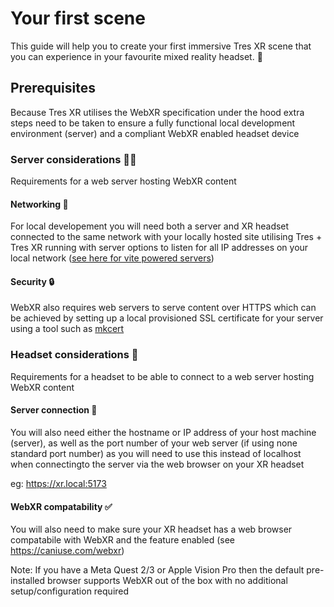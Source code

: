 # Your first scene

This guide will help you to create your first immersive Tres XR scene that you can experience in your favourite mixed reality headset. 🥽

## Prerequisites
Because Tres XR utilises the WebXR specification under the hood extra steps need to be taken to ensure a fully functional local development environment (server) and a compliant WebXR enabled headset device

### Server considerations  🧑‍💻
Requirements for a web server hosting WebXR content

#### Networking  🛜
For local developement you will need both a server and XR headset connected to the same network with your locally hosted site utilising Tres + Tres XR running with server options to listen for all IP addresses on your local network ([see here for vite powered servers](https://vitejs.dev/config/server-options))

#### Security  🔒
WebXR also requires web servers to serve content over HTTPS which can be achieved by setting up a local provisioned SSL certificate for your server using a tool such as [mkcert](https://mkcert.org/)

### Headset considerations  🥽
Requirements for a headset to be able to connect to a web server hosting WebXR content

#### Server connection  🔌
You will also need either the hostname or IP address of your host machine (server), as well as the port number of your web server (if using none standard port number) as you will need to use this instead of localhost when connectingto the server via the web browser on your XR headset

eg: https://xr.local:5173

#### WebXR compatability  ✅

You will also need to make sure your XR headset has a web browser compatabile with WebXR and the feature enabled (see https://caniuse.com/webxr)

Note: If you have a Meta Quest 2/3 or Apple Vision Pro then the default pre-installed browser supports WebXR out of the box with no additional setup/configuration required